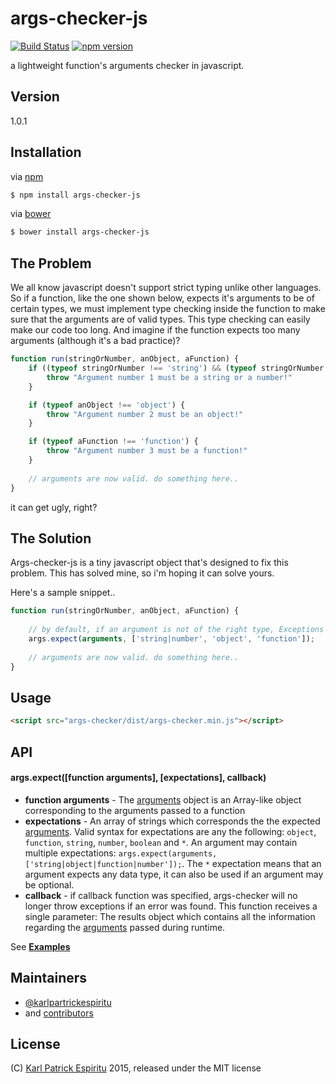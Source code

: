 # args-checker-js

[![Build Status](https://travis-ci.org/karlpatrickespiritu/args-checker-js.svg?branch=master)](https://travis-ci.org/karlpatrickespiritu/args-checker-js) [![npm version](https://badge.fury.io/js/args-checker-js.svg)](https://badge.fury.io/js/args-checker-js)

a lightweight function's arguments checker in javascript.

Version
--------
1.0.1

Installation
--------

via [npm]
```sh
$ npm install args-checker-js
```
via [bower]
```sh
$ bower install args-checker-js
```

The Problem
--------
We all know javascript doesn't support strict typing unlike other languages. So if a function, like the one shown below, expects it's arguments to be of certain types, we must implement type checking inside the function to make sure that the arguments are of valid types. This type checking can easily make our code too long. And imagine if the function expects too many arguments (although it's a bad practice)?

```javascript
function run(stringOrNumber, anObject, aFunction) {
	if ((typeof stringOrNumber !== 'string') && (typeof stringOrNumber !== 'number')) {
		throw "Argument number 1 must be a string or a number!"
	}

	if (typeof anObject !== 'object') {
		throw "Argument number 2 must be an object!"
	}

	if (typeof aFunction !== 'function') {
		throw "Argument number 3 must be a function!"
	}
	
	// arguments are now valid. do something here..
}

```
it can get ugly, right?

The Solution
--------
Args-checker-js is a tiny javascript object that's designed to fix this problem. This has solved mine, so i'm hoping it can solve yours. 

Here's a sample snippet..
```javascript
function run(stringOrNumber, anObject, aFunction) {
	
	// by default, if an argument is not of the right type, Exceptions will be thrown.
	args.expect(arguments, ['string|number', 'object', 'function']);
	
	// arguments are now valid. do something here..
}
```

Usage
--------
```html
<script src="args-checker/dist/args-checker.min.js"></script>
```

API
--------
#### args.expect([function arguments], [expectations], callback)

* **function arguments** - The [arguments] object is an Array-like object corresponding to the arguments passed to a function
* **expectations** - An array of strings which corresponds the the expected [arguments]. Valid syntax for expectations are any the following: `object`, `function`, `string`, `number`, `boolean` and `*`. An argument may contain multiple expectations: `args.expect(arguments, ['string|object|function|number']);`. The `*` expectation means that an argument expects any data type, it can also be used if an argument may be optional.
* **callback** - if callback function was specified, args-checker will no longer throw exceptions if an error was found. This function receives a single parameter: The results object which contains all the information regarding the [arguments] passed during runtime.

See **[Examples]**

Maintainers
--------
 - [@karlpartrickespiritu]
 - and [contributors]
 
License
--------
(C) [Karl Patrick Espiritu] 2015, released under the MIT license

[Examples]: <https://github.com/karlpatrickespiritu/args-checker-js/tree/master/samples>
[Karl Patrick Espiritu]: <http://github.com/karlpatrickespiritu>
[@karlpartrickespiritu]: <http://github.com/karlpatrickespiritu>
[contributors]: <https://github.com/karlpatrickespiritu/args-checker-js/graphs/contributors>
[npm]:  <https://nodejs.org/en/>
[bower]: <http://bower.io>
[Examples]: <https://github.com/karlpatrickespiritu/args-checker-js/blob/master/samples/sample.js>
[arguments]: <https://developer.mozilla.org/en/docs/Web/JavaScript/Reference/Functions/arguments>
